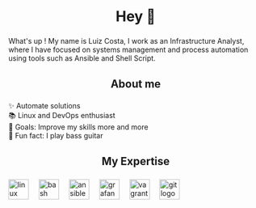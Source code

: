 ﻿<h1 align="center">Hey 👋</h1>

###

<p align="left">What's up ! My name is Luiz Costa, I work as an Infrastructure Analyst, where I have focused on systems management and process automation using tools such as Ansible and Shell Script.</p>

###

<h2 align="center">About me</h2>

###

<p align="left">✨ Automate solutions<br>📚 Linux and DevOps enthusiast<br>🎯 Goals: Improve my skills more and more<br>🎲 Fun fact: I play bass guitar</p>

###

<h2 align="center">My Expertise</h2>

###

<div align="left">
  <img src="https://cdn.jsdelivr.net/gh/devicons/devicon/icons/linux/linux-original.svg" height="40" alt="linux logo"  />
  <img width="12" />
  <img src="https://skillicons.dev/icons?i=bash" height="40" alt="bash logo"  />
  <img width="12" />
  <img src="https://cdn.jsdelivr.net/gh/devicons/devicon/icons/ansible/ansible-original.svg" height="40" alt="ansible logo"  />
  <img width="12" />
  <img src="https://skillicons.dev/icons?i=grafana" height="40" alt="grafana logo"  />
  <img width="12" />
  <img src="https://cdn.jsdelivr.net/gh/devicons/devicon/icons/vagrant/vagrant-original.svg" height="40" alt="vagrant logo"  />
  <img width="12" />
  <img src="https://cdn.jsdelivr.net/gh/devicons/devicon/icons/git/git-original.svg" height="40" alt="git logo"  />
</div>

###
